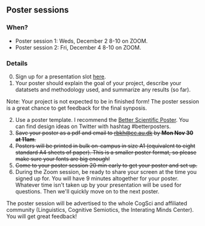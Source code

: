 Poster sessions
---------------------

### When? 
* Poster session 1: Weds, December 2 8-10 on ZOOM. 
* Poster session 2: Fri, December 4 8-10 on ZOOM. 

  
### Details

0. Sign up for a presentation slot [here](https://docs.google.com/spreadsheets/d/1rbSQU6927fSSNyg5xfSgWSUpIstiu0YUhaDi0ZsBCDs/edit#gid=0).
1. Your poster should explain the goal of your project, describe your datatsets and methodology used, and summarize any results (so far). 

Note: Your project is not expected to be in finished form! The poster session is a great chance to get feedback for the final synposis.

2. Use a poster template. I recommend the [Better Scientific Poster](https://osf.io/ef53g/). You can find design ideas on Twitter with hashtag \#betterposters. 
3. ~~Save your poster as a pdf and email to rbkh@cc.au.dk by **Mon Nov 30 at 11am**.~~
4. ~~Posters will be printed in bulk on-campus in size A1 (equivalent to eight standard A4 sheets of paper). This is a smaller poster format, so please make sure your fonts are big enough!~~ 
5. ~~Come to your poster session 20 min early to get your poster and set up.~~ 
6. During the Zoom session, be ready to share your screen at the time you signed up for. You will have 9 minutes altogether for your poster. Whatever time isn't taken up by your presentation will be used for questions. Then we'll quickly move on to the next poster. 

The poster session will be advertised to the whole CogSci and affiliated community (Linguistics, Cognitive Semiotics, the Interating Minds Center). You will get great feedback! 
